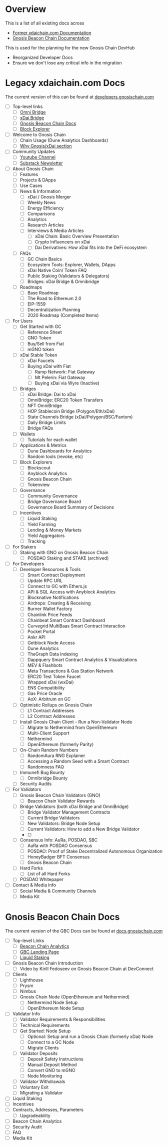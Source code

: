 # Overview

This is a list of all existing docs across 
* [Former xdaichain.com Documentation](https://developers.gnosischain.com/)
* [Gnosis Beacon Chain Documentation]()

This is used for the planning for the new Gnosis Chain DevHub
* Reorganized Developer Docs
* Ensure we don't lose any critical info in the migration

# Legacy xdaichain.com Docs

The current version of this can be found at [developers.gnosischain.com](https://developers.gnosischain.com/)

* [ ] Top-level links
  * [ ] [Omni Bridge](https://omni.gnosischain.com/)
  * [ ] [xDai Bridge](https://bridge.gnosischain.com/)
  * [ ] [Gnosis Beacon Chain Docs](https://docs.gnosischain.com/)
  * [ ] [Block Explorer](https://blockscout.com/xdai/mainnet/)
* [ ] Welcome to Gnosis Chain
  * [ ] Chain Usage (Dune Analytics Dashboards)
  * [ ] [Why Gnosis/xDai section](https://blockscout.com/xdai/mainnet/)
* [ ] Community Updates
  * [ ] [Youtube Channel](https://www.youtube.com/channel/UC93IarcktP0-dZzpI_vvO3g)
  * [ ] [Substack Newsletter](https://gnosischain.substack.com/)
* [ ] About Gnosis Chain
  * [ ] Features
  * [ ] Projects & DApps
  * [ ] Use Cases
  * [ ] News & Information
    * [ ] xDai / Gnosis Merger
    * [ ] Weekly News
    * [ ] Energy Efficiency
    * [ ] Comparisons
    * [ ] Analytics
    * [ ] Research Articles
    * [ ] Interviews & Media Articles
      * [ ] xDai Chain: Basic Overview Presentation
      * [ ] Crypto Influencers on xDai
      * [ ] Dai Derivatives: How xDai fits into the DeFi ecosystem
  * [ ] FAQs
    * [ ] GC Chain Basics
    * [ ] Ecosystem Tools: Explorer, Wallets, DApps
    * [ ] xDai Native Coin/ Token FAQ
    * [ ] Public Staking (Validators & Delegators)
    * [ ] Bridges: xDai Bridge & Omnibridge
  * [ ] Roadmaps
    * [ ] Base Roadmap
    * [ ] The Road to Ethereum 2.0
    * [ ] EIP-1559
    * [ ] Decentralization Planning
    * [ ] 2020 Roadmap (Completed Items)
* [ ] For Users
  * [ ] Get Started with GC
    * [ ] Reference Sheet
    * [ ] GNO Token
    * [ ] Buy/Sell from Fiat
    * [ ] mGNO token
  * [ ] xDai Stable Token
    * [ ] xDai Faucets
    * [ ] Buying xDai with Fiat
      * [ ] Ramp Network: Fiat Gateway
      * [ ] Mt Pelerin: Fiat Gateway
      * [ ] Buying xDai via Wyre (Inactive)
  * [ ] Bridges
    * [ ] xDai Bridge: Dai to xDai
    * [ ] OmniBridge: ERC20 Token Transfers
    * [ ] NFT OmniBridge
    * [ ] HOP Stablecoin Bridge (Polygon/Eth/xDai)
    * [ ] State Channels Bridge (xDai/Polygon/BSC/Fantom)
    * [ ] Daily Bridge Limits
    * [ ] Bridge FAQs
  * [ ] Wallets
    * [ ] Tutorials for each wallet
  * [ ] Applications & Metrics
    * [ ] Dune Dashboards for Analytics
    * [ ] Random tools (revoke, etc)
  * [ ] Block Explorers
    * [ ] Blockscout
    * [ ] Anyblock Analytics
    * [ ] Gnosis Beacon Chain
    * [ ] Tokenview
  * [ ] Governance
    * [ ] Community Governance
    * [ ] Bridge Governance Board
    * [ ] Governance Board Summary of Decisions
  * [ ] Incentives
    * [ ] Liquid Staking
    * [ ] Yield Farming
    * [ ] Lending & Money Markets
    * [ ] Yield Aggregators
    * [ ] Tracking
* [ ] For Stakers
  * [ ] Staking with GNO on Gnosis Beacon Chain
    * [ ] POSDAO Staking and STAKE (archived)
* [ ] For Developers
  * [ ] Developer Resources & Tools
    * [ ] Smart Contract Deployment
    * [ ] Update RPC URL
    * [ ] Connect to GC with Ethers.js
    * [ ] API & SQL Access with Anyblock Analytics
    * [ ] Blocknative Notifications
    * [ ] Airdrops: Creating & Receiving
    * [ ] Burner Wallet Factory
    * [ ] Chainlink Price Feeds
    * [ ] Chainbeat Smart Contract Dashboard
    * [ ] Curvegrid MultiBaas Smart Contract Interaction
    * [ ] Pocket Portal
    * [ ] Ankr API
    * [ ] Getblock Node Access
    * [ ] Dune Analytics
    * [ ] TheGraph Data Indexing
    * [ ] Dappquery Smart Contract Analytics & Visualizations
    * [ ] MEV & Flashbots
    * [ ] Meta Transactions & Gas Station Network
    * [ ] ERC20 Test Token Faucet
    * [ ] Wrapped xDai (wxDai)
    * [ ] ENS Compatibility
    * [ ] Gas Price Oracle
    * [ ] AoX: Arbitrum on GC
  * [ ] Optimistic Rollups on Gnosis Chain
    * [ ] L1 Contract Addresses
    * [ ] L2 Contract Addresses
  * [ ] Install Gnosis Chain Client - Run a Non-Validator Node
    * [ ] Migrate to Nethermind from OpenEthereum
    * [ ] Multi-Client Support
    * [ ] Nethermind
    * [ ] OpenEthereum (formerly Parity)
  * [ ] On-Chain Random Numbers
    * [ ] RandomAura RNG Explainer
    * [ ] Accessing a Random Seed with a Smart Contract
    * [ ] Randomness FAQ
  * [ ] Immunefi Bug Bounty
    * [ ] Omnibridge Bounty
  * [ ] Security Audits
* [ ] For Validators
  * [ ] Gnosis Beacon Chain Validators (GNO)
    * [ ] Beacon Chain Validator Rewards
  * [ ] Bridge Validators (both xDai Bridge and OmniBridge)
    * [ ] Bridge Validator Management Contracts 
    * [ ] Current Bridge Validators
    * [ ] New Validators: Bridge Node Setup
    * [ ] Current Validators: How to add a New Bridge Validator
    * [ ] 
  * [ ] Consensus Info: AuRa, POSDAO, SBC
    * [ ] AuRa with POSDAO Consensus
    * [ ] POSDAO: Proof of Stake Decentralized Autonomous Organization
    * [ ] HoneyBadger BFT Consensus
    * [ ] Gnosis Beacon Chain
  * [ ] Hard Forks
    * [ ] List of all Hard Forks
  * [ ] POSDAO Whitepaper
* [ ] Contact & Media Info
  * [ ] Social Media & Community Channels
  * [ ] Media Kit

# Gnosis Beacon Chain Docs

The current version of the GBC Docs can be found at [docs.gnosischain.com](https://docs.gnosischain.com/)

* [ ] Top-level Links
  * [ ] [Beacon Chain Analytics](https://beacon.gnosischain.com/)
  * [ ] [GBC Landing Page](https://www.gnosischain.com/)
  * [ ] [Liquid Staking](https://app.stakewise.io/)
* [ ] Gnosis Beacon Chain Introduction 
  * [ ] Video by Kirill Fedoseev on Gnosis Beacon Chain at DevConnect
* [ ] Clients
  * [ ] Lighthouse
  * [ ] Prysm
  * [ ] Nimbus
  * [ ] Gnosis Chain Node (OpenEthereum and Nethermind)
    * [ ] Nethermind Node Setup
    * [ ] OpenEthereum Node Setup
* [ ] Validator Info
  * [ ] Validator Requirements & Responsibilities
  * [ ] Technical Requirements
  * [ ] Get Started: Node Setup
    * [ ] Optional: Setup and run a Gnosis Chain (formerly xDai) Node
    * [ ] Connect to a GC Node
    * [ ] Migrate Clients
  * [ ] Validator Deposits
    * [ ] Deposit Safety Instructions
    * [ ] Manual Deposit Method
    * [ ] Convert GNO to mGNO
    * [ ] Node Monitoring
  * [ ] Validator Withdrawals
  * [ ] Voluntary Exit
  * [ ] Migrating a Validator
* [ ] Liquid Staking
* [ ] Incentives
* [ ] Contracts, Addresses, Parameters
  * [ ] Upgradeability 
* [ ] Beacon Chain Analytics
* [ ] Security Audit
* [ ] FAQ
* [ ] Media Kit
